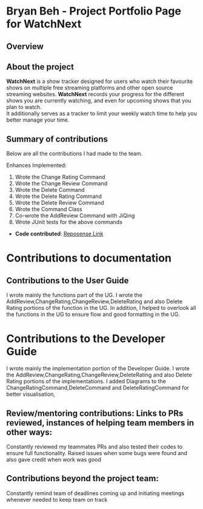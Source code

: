 # Bryan Beh - Project Portfolio Page for WatchNext
## Overview

## About the project
**WatchNext** is a show tracker designed for users who watch their favourite shows on multiple free streaming platforms and other open source streaming websites.
**WatchNext** records your progress for the different shows you are currently watching, and even for upcoming shows that you plan to watch.
<br>It additionally serves as a tracker to limit your weekly watch time to help you better manage your time.

## Summary of contributions

Below are all the contributions I had made to the team.

Enhances Implemented:

1. Wrote the Change Rating Command
2. Wrote the Change Review Command
3. Wrote the Delete Command
4. Wrote the Delete Rating Command
5. Wrote the Delete Review Command
6. Wrote the Command Class
7. Co-wrote the AddReview Command with JiQing 
8. Wrote JUnit tests for the above commands

* **Code contributed**: [Reposense Link](https://nus-cs2113-ay2021s1.github.io/tp-dashboard/#breakdown=true&search=bryan&sort=groupTitle&sortWithin=title&since=2020-09-27&timeframe=commit&mergegroup=&groupSelect=groupByRepos&checkedFileTypes=docs~functional-code~test-code~other)

# Contributions to documentation
## Contributions to the User Guide

I wrote mainly the functions part of the UG. I wrote the AddReview,ChangeRating,ChangeReview,DeleteRating and also
Delete Rating portions of the function in the UG. In addition, I helped to overlook all the functions in the UG to 
ensure flow and good formatting in the UG.

# Contributions to the Developer Guide
I wrote mainly the implementation portion of the Developer Guide. I wrote the AddReview,ChangeRating,ChangeReview,DeleteRating and also 
Delete Rating portions of the implementations. I added Diagrams to the ChangeRatingCommand,DeleteCommand and
DeleteRatingCommand for better visualisation,

## Review/mentoring contributions: Links to PRs reviewed, instances of helping team members in other ways:
Constantly reviewed my teammates PRs and also tested their codes to ensure full functionality.
Raised issues when some bugs were found and also gave credit when work was good

## Contributions beyond the project team:
Constantly remind team of deadlines coming up and initiating meetings whenever needed to keep team on track
